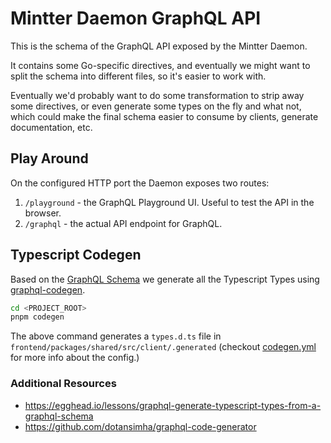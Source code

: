 # Mintter Daemon GraphQL API

This is the schema of the GraphQL API exposed by the Mintter Daemon.

It contains some Go-specific directives, and eventually we might want to split
the schema into different files, so it's easier to work with.

Eventually we'd probably want to do some transformation to strip away some
directives, or even generate some types on the fly and what not, which could
make the final schema easier to consume by clients, generate documentation, etc.

## Play Around

On the configured HTTP port the Daemon exposes two routes:

1. `/playground` - the GraphQL Playground UI. Useful to test the API in the
   browser.
2. `/graphql` - the actual API endpoint for GraphQL.

## Typescript Codegen

Based on the [GraphQL Schema](./schema.graphql) we generate all the Typescript
Types using
[graphql-codegen](https://github.com/dotansimha/graphql-code-generator).

```bash
cd <PROJECT_ROOT>
pnpm codegen
```

The above command generates a `types.d.ts` file in
`frontend/packages/shared/src/client/.generated` (checkout [codegen.yml](../codegen.yml) for
more info about the config.)

### Additional Resources

- https://egghead.io/lessons/graphql-generate-typescript-types-from-a-graphql-schema
- https://github.com/dotansimha/graphql-code-generator
